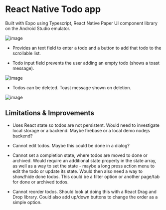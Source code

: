 # React Native Todo app

Built with Expo using Typescript, React Native Paper UI component library on the Android Studio emulator.

![image](https://github.com/user-attachments/assets/ae06e167-a228-4393-ad85-ad6410ec89be)

- Provides an text field to enter a todo and a button to add that todo to the scrollable list.

- Todo input field prevents the user adding an empty todo (shows a toast message).

![image](https://github.com/user-attachments/assets/3aee465e-9de3-4f3e-8212-a982001507f7)

- Todos can be deleted. Toast message shown on deletion.

![image](https://github.com/user-attachments/assets/87905875-af80-4322-87b9-9c23d6f6c200)

## Limitations & Improvements

- Uses React state so todos are not persistent. Would need to investigate local storage or a backend. Maybe firebase or a local demo nodejs backend?

- Cannot edit todos. Maybe this could be done in a dialog?

- Cannot set a completion state, where todos are moved to done or archived. Would require an additional state property in the state array, as well as a way to set the state - maybe a long press action menu to edit the todo or update its state. Would then also need a way to show/hide done todos. This could be a filter option or another page/tab for done or archived todos.

- Cannot reorder todos. Should look at doing this with a React Drag and Drop library. Could also add up/down buttons to change the order as a simple option.
